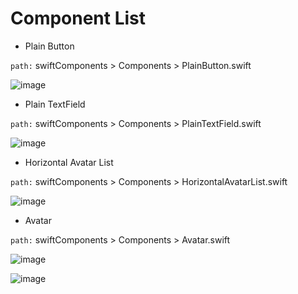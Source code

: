 # Component List

- Plain Button

`path:` swiftComponents > Components > PlainButton.swift

![image](https://user-images.githubusercontent.com/42464623/206484175-4b444446-8ffa-4c15-8414-c576a9da2ea5.png)



- Plain TextField

`path:` swiftComponents > Components > PlainTextField.swift

![image](https://user-images.githubusercontent.com/42464623/206484203-64f0a8e3-e546-43c2-bddc-d83cd455b994.png)


- Horizontal Avatar List

`path:` swiftComponents > Components > HorizontalAvatarList.swift

![image](https://user-images.githubusercontent.com/42464623/206484245-0b388221-fef7-4263-ae20-c2cebf5af499.png)

- Avatar

`path:` swiftComponents > Components > Avatar.swift

![image](https://user-images.githubusercontent.com/42464623/206696768-6c07ca12-513b-4014-bc4b-b304f91fcaef.png)

![image](https://user-images.githubusercontent.com/42464623/206697183-3f067e38-ef23-4110-ad71-720d5b13c6f5.png)

